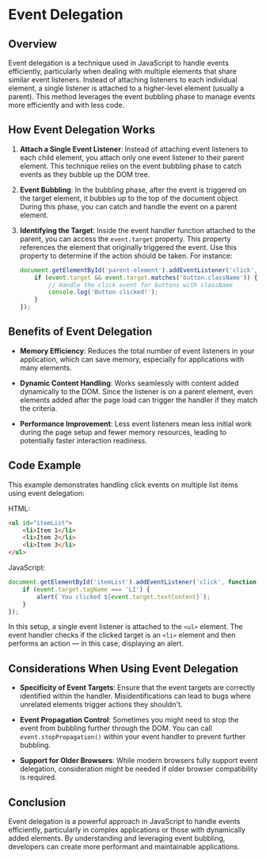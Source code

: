 # Event Delegation

## Overview

Event delegation is a technique used in JavaScript to handle events efficiently, particularly when dealing with multiple elements that share similar event listeners. Instead of attaching listeners to each individual element, a single listener is attached to a higher-level element (usually a parent). This method leverages the event bubbling phase to manage events more efficiently and with less code. 

## How Event Delegation Works

1. **Attach a Single Event Listener**: Instead of attaching event listeners to each child element, you attach only one event listener to their parent element. This technique relies on the event bubbling phase to catch events as they bubble up the DOM tree.

2. **Event Bubbling**: In the bubbling phase, after the event is triggered on the target element, it bubbles up to the top of the document object. During this phase, you can catch and handle the event on a parent element.

3. **Identifying the Target**: Inside the event handler function attached to the parent, you can access the `event.target` property. This property references the element that originally triggered the event. Use this property to determine if the action should be taken. For instance:

   ```javascript
   document.getElementById('parent-element').addEventListener('click', function(event) {
       if (event.target && event.target.matches('button.className')) {
           // Handle the click event for buttons with className
           console.log('Button clicked!');
       }
   });
   ```

## Benefits of Event Delegation

- **Memory Efficiency**: Reduces the total number of event listeners in your application, which can save memory, especially for applications with many elements.
  
- **Dynamic Content Handling**: Works seamlessly with content added dynamically to the DOM. Since the listener is on a parent element, even elements added after the page load can trigger the handler if they match the criteria.

- **Performance Improvement**: Less event listeners mean less initial work during the page setup and fewer memory resources, leading to potentially faster interaction readiness.

## Code Example

This example demonstrates handling click events on multiple list items using event delegation:

HTML:
```html
<ul id="itemList">
    <li>Item 1</li>
    <li>Item 2</li>
    <li>Item 3</li>
</ul>
```

JavaScript:
```javascript
document.getElementById('itemList').addEventListener('click', function(event) {
    if (event.target.tagName === 'LI') {
        alert(`You clicked ${event.target.textContent}`);
    }
});
```

In this setup, a single event listener is attached to the `<ul>` element. The event handler checks if the clicked target is an `<li>` element and then performs an action — in this case, displaying an alert.

## Considerations When Using Event Delegation

- **Specificity of Event Targets**: Ensure that the event targets are correctly identified within the handler. Misidentifications can lead to bugs where unrelated elements trigger actions they shouldn't.

- **Event Propagation Control**: Sometimes you might need to stop the event from bubbling further through the DOM. You can call `event.stopPropagation()` within your event handler to prevent further bubbling.

- **Support for Older Browsers**: While modern browsers fully support event delegation, consideration might be needed if older browser compatibility is required.

## Conclusion

Event delegation is a powerful approach in JavaScript to handle events efficiently, particularly in complex applications or those with dynamically added elements. By understanding and leveraging event bubbling, developers can create more performant and maintainable applications.  